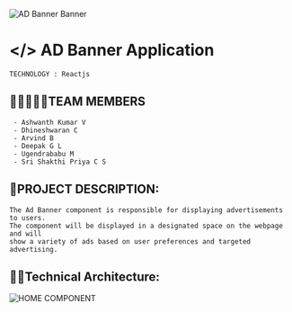 
![AD Banner Banner](https://user-images.githubusercontent.com/126777654/224117999-045fc76f-21ad-43cc-a476-074ddca7d94f.png)

# </>  AD Banner Application
```text
TECHNOLOGY : Reactjs
```

## 👨🏼‍🤝‍👨🏻TEAM MEMBERS
```text
 - Ashwanth Kumar V
 - Dhineshwaran C
 - Arvind B
 - Deepak G L
 - Ugendrababu M
 - Sri Shakthi Priya C S
```
## 📒PROJECT DESCRIPTION:
```text
The Ad Banner component is responsible for displaying advertisements to users. 
The component will be displayed in a designated space on the webpage and will 
show a variety of ads based on user preferences and targeted advertising.
```

## 👨‍💻Technical Architecture:
![HOME COMPONENT](https://user-images.githubusercontent.com/126777654/224118152-c15f3e3f-3c74-42fc-85a0-e4573c9597fd.png)
